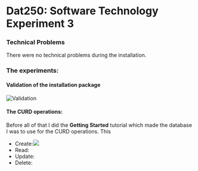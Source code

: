 # Dat250: Software Technology Experiment 3

### Technical Problems
There were no technical problems during the installation.


### The experiments:

#### Validation of the installation package
![Validation](\Users\solma\OneDrive\Documents\UiB\Dat250\Assignment\3\validation.png)

#### The CURD operations:
Before all of that I did the **Getting Started** tutorial which made the database I was to use for the CURD operations. 
This 
* Create:![](\Users\solma\OneDrive\Documents\UiB\Dat250\Assignment\3\insert.png)
* Read:
* Update:
* Delete:  